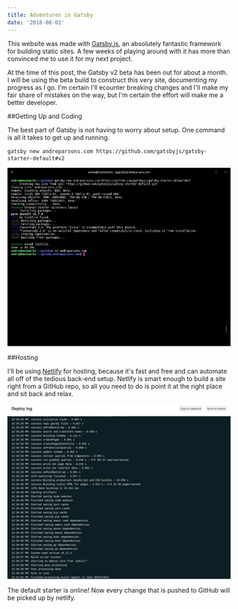 ```yaml
---
title: Adventures in Gatsby
date: '2018-08-01'
---
```


This website was made with [Gatsby.js](https://www.gatsbyjs.org), an absolutely fantastic framework for building static sites. A few weeks of playing around with it has more than convinced me to use it for my next project.

At the time of this post, the Gatsby v2 beta has been out for about a month. I will be using the beta build to construct this very site, documenting my progress as I go. I'm certain I'll ecounter breaking changes and I'll make my fair share of mistakes on the way, but I'm certain the effort will make me a better developer.

##Getting Up and Coding

The best part of Gatsby is not having to worry about setup. One command is all it takes to get up and running.

```
gatsby new andreparsons.com https://github.com/gatsbyjs/gatsby-starter-default#v2
```
![Setup](setup.jpeg "84.20 seconds later and... bam")

##Hosting

I'll be using [Netlify](https://www.netlify.com) for hosting, because it's fast and free and can automate all off of the tedious back-end setup. Netlify is smart enough to build a site right from a GitHub repo, so all you need to do is point it at the right place and sit back and relax.

![Netlify Magic](setup-2.jpeg "Systems online.")

The default starter is online! Now every change that is pushed to GitHub will be picked up by netlify.